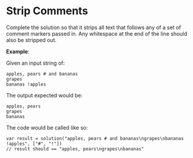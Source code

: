 # Strip Comments

Complete the solution so that it strips all text that follows any of a set of comment markers passed in. Any whitespace at the end of the line should also be stripped out.

**Example**:

Given an input string of:

```
apples, pears # and bananas
grapes
bananas !apples
```
The output expected would be:

```
apples, pears
grapes
bananas
```
The code would be called like so:

```
var result = solution("apples, pears # and bananas\ngrapes\nbananas !apples", ["#", "!"])
// result should == "apples, pears\ngrapes\nbananas"

```
